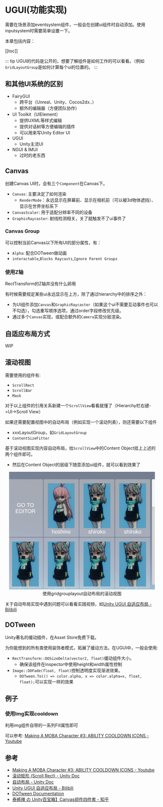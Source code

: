 # UGUI(功能实现)

需要在场景添加eventsystem组件，一般会在创建ui组件时自动添加。使用inputsystem时需要简单设置一下。

本章包括内容：

[[toc]]

::: tip
UGUI的代码是公开的，想要了解组件是如何工作的可以看看。（例如`GridLayoutGroup`是如何计算每个ui的位置的。
:::

## 和其他UI系统的区别
- FairyGUI
    - 跨平台（Unreal、Unity、Cocos2dx..）
    - 额外的编辑器（方便团队协作）
- UI Toolkit（UIElement）
    - 提供UXML等样式编辑
    - 提供对话树等方便编辑的插件
    - 可以用来写Unity Editor UI
- UGUI
    - Unity主流UI
- NGUI & IMUI
    - 过时的老东西

## Canvas

创建Canvas UI时，会有三个`Component`在Canvas下。
- `Canvas`: 主要决定了如何渲染
    - `RenderMode`：永远显示在屏幕前、显示在相机前（可以被3d物体遮挡）、显示在世界坐标系下
- `CanvasScaler`: 用于适配分辨率不同的设备
- `GraphicRaycaster`: 射线检测相关，关了就触发不了ui事件了

### Canvas Group

可以控制当前Canvas以下所有UI的部分属性，有：
- `Alpha`: 配合DOTween做动画
- `interactable`,`Blocks Raycasts`,`Ignore Parent Groups`


### 使用Z轴

RectTransform的Z轴并没有什么卵用

有时候需要规定某些ui永远显示在上方，除了通过hierarchy中的排序之外：
- 为UI组件添加`Canvas`和`GraphicRaycaster`（如果这个ui不需要互动事件也可以不勾选），勾选重写顺序选项，通过order字段修改优先级。
- 通过多个`Canvas`实现，或配合额外的`Camera`实现分层渲染。

## 自适应布局方式

WIP

## 滚动视图

需要使用的组件有:
- `ScrollRect`
- `ScrollBar`
- `Mask`

对于以上组件的引用关系新建一个`ScrollView`看看就懂了（Hierarchy栏右键->UI->Scroll View）

如果还需要配置视图中的自动布局（例如实现一个滚动列表），则还需要以下组件
- xxxLayoutGroup，如`GridLayoutGroup`
- `ContentSizeFitter`

基于滚动视图实现内容自动布局，给`ScrollView`中的Content Object挂上上述的两个组件即可。
- 然后在Content Object的层级下随意添加ui组件，就可以看到效果了

<center><img src="./../img/ugui-1.png"> </center>

<center>使用gridgrouplayout自动布局的滚动视图</center>


关于自动布局实现中遇到问题可以看看实践视频，如[Unity UGUI 自适应布局 - Bilibili](https://www.bilibili.com/video/BV1F741147L8)


## DOTween

Unity著名的缓动插件，在Asset Store免费下载。

为你能想到的所有类使用装饰者模式，拓展了缓动方法。在UGUI中，一般会使用:
- `RectTransform::DOSizeDelta(vector2, float)`缓动组件大小。
    - 确保该组件在inspector中使用height和width属性控制
- `Image::DOFade(float, float)`控制透明度实现渐进效果。
    - `DOTween.To(() => color.alpha, x => color.alpha=x, float, float);`可以实现一样的效果

## 例子

### 使用Img实现cooldown

利用img组件自带的一系列Fill属性即可

可以参考: [Making A MOBA Character #3: ABILITY COOLDOWN ICONS - Youtube](https://www.youtube.com/watch?v=wtrkrsJfz_4)

## 参考
- [Making A MOBA Character #3: ABILITY COOLDOWN ICONS - Youtube](https://www.youtube.com/watch?v=wtrkrsJfz_4)
- [滚动矩形 (Scroll Rect) - Unity Doc](https://docs.unity3d.com/cn/current/Manual/script-ScrollRect.html)
- [自动布局 - Unity Doc](https://docs.unity3d.com/cn/current/Manual/UIAutoLayout.html)
- [Unity UGUI 自适应布局 - Bilibili](https://www.bilibili.com/video/BV1F741147L8)
- [DOTween Documentation](https://dotween.demigiant.com/documentation.php)
- [泰裤辣 の Unity百宝箱】Canvas组件四件套 - 知乎](https://zhuanlan.zhihu.com/p/629759121)